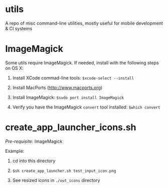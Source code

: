 utils
=====

A repo of misc command-line utilities, mostly useful for mobile development & CI systems

ImageMagick
=====

Some utils require ImageMagick. If needed, install with the following steps on OS X:

1) Install XCode commad-line tools: `$xcode-select --install`

2) Install MacPorts (http://www.macports.org)

3) Install ImageMagick: `$sudo port install ImageMagick`

4) Verify you have the ImageMagick `convert` tool installed: `$which convert`

create_app_launcher_icons.sh
======

*Pre-requisite*: ImageMagick

Example:

1) cd into this directory

2)  `$sh create_app_launcher.sh test_input_icon.png`

3) See resized icons in `./out_icons` directory

